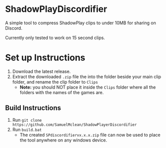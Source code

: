# ShadowPlayDiscordifier

A simple tool to compress ShadowPlay clips to under 10MB for sharing on Discord.

Currently only tested to work on 15 second clips.


# Set up Instructions
 1. Download the latest release.
 2. Extract the downloaded `.zip` file the into the folder beside your main clip folder, and rename the clip folder to `Clips`
    - **Note:** you should NOT place it inside the `Clips` folder where all the folders with the names of the games are.


## Build Instructions
1. Run `git clone https://github.com/SamuelMclean/ShadowPlayerDiscordifier`
2. Run `build.bat`
   - The created `SPdiscordifiervx.x.x.zip` file can now be used to place the tool anywhere on any windows device.
